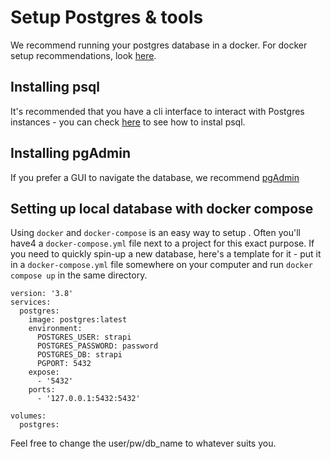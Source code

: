 # Setup Postgres & tools

We recommend running your postgres database in a docker. For docker setup recommendations, look [here](docker-setup.md).

## Installing psql

It's recommended that you have a cli interface to interact with Postgres instances - you can check [here](https://www.timescale.com/blog/how-to-install-psql-on-mac-ubuntu-debian-windows/) to see how to instal psql.

## Installing pgAdmin

If you prefer a GUI to navigate the database, we recommend [pgAdmin](https://www.pgadmin.org/)

## Setting up local database with docker compose

Using `docker` and `docker-compose` is an easy way to setup . Often you'll have4 a `docker-compose.yml` file next to a project for this exact purpose. If you need to quickly spin-up a new database, here's a template for it - put it in a `docker-compose.yml` file somewhere on your computer and run `docker compose up` in the same directory.

```
version: '3.8'
services:
  postgres:
    image: postgres:latest
    environment:
      POSTGRES_USER: strapi
      POSTGRES_PASSWORD: password
      POSTGRES_DB: strapi
      PGPORT: 5432
    expose:
      - '5432'
    ports:
      - '127.0.0.1:5432:5432'

volumes:
  postgres:
```

Feel free to change the user/pw/db_name to whatever suits you.
